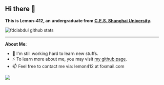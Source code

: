 ## Hi there 👋

**This is Lemon-412, an undergraduate from [C.E.S. Shanghai University](https://cs.shu.edu.cn/).**

![fdciabdul github stats](https://github-readme-stats.vercel.app/api?username=Lemon-412&show_icons=true&title_color=3ddbcf&icon_color=90da21&text_color=255085&bg_color=fff)



----



**About Me:**

- 👯  I'm still working hard to learn new stuffs. 
- ⚡ To learn more about me, you may visit [my github page](https://lemon-412.github.io/).
- 📫 Feel free to contact me via: lemon412 at foxmail.com



<img src="https://s1.ax1x.com/2020/09/07/wKB5id.jpg">